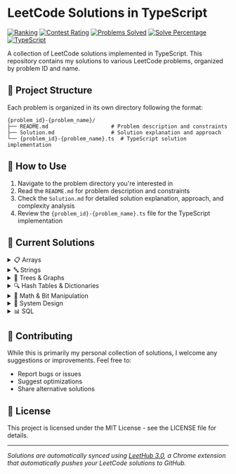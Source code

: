 # LeetCode Solutions in TypeScript

[![Ranking](https://img.shields.io/badge/dynamic/json?style=for-the-badge&labelColor=black&color=orange&label=Ranking&query=ranking&url=https%3A%2F%2Fleetcode-badge.vercel.app%2Fapi%2Fusers%2Ffuric&logo=leetcode&logoColor=yellow)](https://leetcode.com/furic/)
[![Contest Rating](https://img.shields.io/badge/dynamic/json?style=for-the-badge&labelColor=black&color=brightgreen&label=Contest%20Rating&query=rating&url=https%3A%2F%2Fleetcode-badge.vercel.app%2Fapi%2Fusers%2Ffuric&logo=leetcode&logoColor=yellow)](https://leetcode.com/furic/)
[![Problems Solved](https://img.shields.io/badge/dynamic/json?style=for-the-badge&labelColor=black&color=blue&label=Problems%20Solved&query=solvedOverTotal&url=https%3A%2F%2Fleetcode-badge.vercel.app%2Fapi%2Fusers%2Ffuric&logo=leetcode&logoColor=yellow)](https://leetcode.com/furic/)
[![Solve Percentage](https://img.shields.io/badge/dynamic/json?style=for-the-badge&labelColor=black&color=success&label=Solve%20Percentage&query=solvedPercentage&url=https%3A%2F%2Fleetcode-badge.vercel.app%2Fapi%2Fusers%2Ffuric&logo=leetcode&logoColor=yellow)](https://leetcode.com/furic/)
[![TypeScript](https://img.shields.io/badge/TypeScript-007ACC?style=for-the-badge&logo=typescript&logoColor=white)](https://www.typescriptlang.org/)

A collection of LeetCode solutions implemented in TypeScript. This repository contains my solutions to various LeetCode problems, organized by problem ID and name.

## 📁 Project Structure

Each problem is organized in its own directory following the format:
```
{problem_id}-{problem_name}/
├── README.md                    # Problem description and constraints
├── Solution.md                  # Solution explanation and approach
└── {problem_id}-{problem_name}.ts  # TypeScript solution implementation
```

## 🚀 How to Use

1. Navigate to the problem directory you're interested in
2. Read the `README.md` for problem description and constraints
3. Check the `Solution.md` for detailed solution explanation, approach, and complexity analysis
4. Review the `{problem_id}-{problem_name}.ts` file for the TypeScript implementation

## 📝 Current Solutions

<details>
<summary>📋 Arrays</summary>

### Prefix Sum & Subarray/Product Problems
- [0713. Subarray Product Less Than K](./0713-subarray-product-less-than-k/)
- [3539. Find Sum of Array Product of Magical Sequences](./3539-find-sum-of-array-product-of-magical-sequences/)
- [3542. Minimum Operations to Convert All Elements to Zero](./3542-minimum-operations-to-convert-all-elements-to-zero/)

- [2348. Number Of Zero Filled Subarrays](./2348-number-of-zero-filled-subarrays/)
### Sorting, Pairing & Removal
- [0073. Set Matrix Zeroes](./0073-set-matrix-zeroes/)
- [0075. Sort Colors](./0075-sort-colors/)
- [3507. Minimum Pair Removal to Sort Array I](./3507-minimum-pair-removal-to-sort-array-i/)
- [3510. Minimum Pair Removal to Sort Array II](./3510-minimum-pair-removal-to-sort-array-ii/)
- [3536. Maximum Product of Two Digits](./3536-maximum-product-of-two-digits/)

- [1233. Remove Sub Folders From The Filesystem](./1233-remove-sub-folders-from-the-filesystem/)
- [2099. Find Subsequence Of Length K With The Largest Sum](./2099-find-subsequence-of-length-k-with-the-largest-sum/)
- [3362. Zero Array Transformation Iii](./3362-zero-array-transformation-iii/)
- [3551. Minimum Swaps To Sort By Digit Sum](./3551-minimum-swaps-to-sort-by-digit-sum/)
- [0014. Longest Common Prefix](./0014-longest-common-prefix/)
- [0976. Largest Perimeter Triangle](./0976-largest-perimeter-triangle/)
### Counting, Frequency & Miscellaneous
- [0002. Add Two Numbers](./0002-add-two-numbers/)
- [0118. Pascal's Triangle](./0118-pascals-triangle/)
- [0594. Longest Harmonious Subsequence](./0594-longest-harmonious-subsequence/)
- [1290. Convert Binary Number in a Linked List to Integer](./1290-convert-binary-number-in-a-linked-list-to-integer/)
- [1498. Number of Subsequences That Satisfy the Given Sum Condition](./1498-number-of-subsequences-that-satisfy-the-given-sum-condition/)
- [1550. Three Consecutive Odds](./1550-three-consecutive-odds/)
- [1695. Maximum Erasure Value](./1695-maximum-erasure-value/)
- [1717. Maximum Score From Removing Substrings](./1717-maximum-score-from-removing-substrings/)
- [1865. Finding Pairs With a Certain Sum](./1865-finding-pairs-with-a-certain-sum/)
- [2081. Sum of k-Mirror Numbers](./2081-sum-of-k-mirror-numbers/)
- [2094. Finding 3-Digit Even Numbers](./2094-finding-3-digit-even-numbers/)
- [2138. Divide a String Into Groups of Size k](./2138-divide-a-string-into-groups-of-size-k/)
- [2163. Minimum Difference in Sums After Removal of Elements](./2163-minimum-difference-in-sums-after-removal-of-elements/)
- [2210. Count Hills and Valleys in an Array](./2210-count-hills-and-valleys-in-an-array/)
- [2235. Add Two Integers](./2235-add-two-integers/)
- [2409. Count Days Spent Together](./2409-count-days-spent-together/)
- [2411. Smallest Subarrays With Maximum Bitwise OR](./2411-smallest-subarrays-with-maximum-bitwise-or/)
- [2425. Bitwise XOR of All Pairings](./2425-bitwise-xor-of-all-pairings/)
- [2566. Maximum Difference by Remapping a Digit](./2566-maximum-difference-by-remapping-a-digit/)
- [2894. Divisible and Non-divisible Sums Difference](./2894-divisible-and-non-divisible-sums-difference/)
- [2918. Minimum Equal Sum of Two Arrays After Replacing Zeros](./2918-minimum-equal-sum-of-two-arrays-after-replacing-zeros/)
- [3487. Maximum Unique Subarray Sum After Deletion](./3487-maximum-unique-subarray-sum-after-deletion/)
- [3512. Minimum Operations to Make Array Sum Divisible by K](./3512-minimum-operations-to-make-array-sum-divisible-by-k/)
- [3527. Find the Most Common Response](./3527-find-the-most-common-response/)
- [3528. Unit Conversion I](./3528-unit-conversion-i/)
- [3529. Count Cells in Overlapping Horizontal and Vertical Substrings](./3529-count-cells-in-overlapping-horizontal-and-vertical-substrings/)
- [3531. Count Covered Buildings](./3531-count-covered-buildings/)
- [3533. Concatenated Divisibility](./3533-concatenated-divisibility/)
- [3537. Fill a Special Grid](./3537-fill-a-special-grid/)
- [3543. Maximum Weighted K Edge Path](./3543-maximum-weighted-k-edge-path/)
- [3544. Subtree Inversion Sum](./3544-subtree-inversion-sum/)
- [3567. Minimum Absolute Difference in Sliding Submatrix](./3567-minimum-absolute-difference-in-sliding-submatrix/)
- [3569. Maximize Count of Distinct Primes After Split](./3569-maximize-count-of-distinct-primes-after-split/)
- [3572. Maximize Y Sum by Picking a Triplet of Distinct X Values](./3572-maximize-ysum-by-picking-a-triplet-of-distinct-xvalues/)
- [3577. Count the Number of Computer Unlocking Permutations](./3577-count-the-number-of-computer-unlocking-permutations/)
- [3583. Count Special Triplets](./3583-count-special-triplets/)
- [3588. Find Maximum Area of a Triangle](./3588-find-maximum-area-of-a-triangle/)
- [3589. Count Prime Gap Balanced Subarrays](./3589-count-prime-gap-balanced-subarrays/)
- [3591. Check If Any Element Has Prime Frequency](./3591-check-if-any-element-has-prime-frequency/)
- [3592. Inverse Coin Change](./3592-inverse-coin-change/)

- [0767. Reorganize String](./0767-reorganize-string/)
- [1128. Number Of Equivalent Domino Pairs](./1128-number-of-equivalent-domino-pairs/)
- [1323. Maximum 69 Number](./1323-maximum-69-number/)
- [1504. Count Submatrices With All Ones](./1504-count-submatrices-with-all-ones/)
- [1930. Unique Length 3 Palindromic Subsequences](./1930-unique-length-3-palindromic-subsequences/)
- [2115. Find All Possible Recipes From Given Supplies](./2115-find-all-possible-recipes-from-given-supplies/)
- [2131. Longest Palindrome By Concatenating Two Letter Words](./2131-longest-palindrome-by-concatenating-two-letter-words/)
- [2561. Rearranging Fruits](./2561-rearranging-fruits/)
- [3085. Minimum Deletions To Make String K Special](./3085-minimum-deletions-to-make-string-k-special/)
- [3343. Count Number Of Balanced Permutations](./3343-count-number-of-balanced-permutations/)
- [3438. Find Valid Pair Of Adjacent Digits In String](./3438-find-valid-pair-of-adjacent-digits-in-string/)
- [3448. Count Substrings Divisible By Last Digit](./3448-count-substrings-divisible-by-last-digit/)
- [3508. Implement Router](./3508-implement-router/)
- [3514. Number Of Unique Xor Triplets Ii](./3514-number-of-unique-xor-triplets-ii/)
- [3541. Find Most Frequent Vowel And Consonant](./3541-find-most-frequent-vowel-and-consonant/)
- [3545. Minimum Deletions For At Most K Distinct Characters](./3545-minimum-deletions-for-at-most-k-distinct-characters/)
- [3663. Find The Least Frequent Digit](./3663-find-the-least-frequent-digit/)
- [3679. Minimum Discards To Balance Inventory](./3679-minimum-discards-to-balance-inventory/)
- [0001. Two Sum](./0001-two-sum/)
- [3005. Count Elements With Maximum Frequency](./3005-count-elements-with-maximum-frequency/)
- [3692. Majority Frequency Characters](./3692-majority-frequency-characters/)
- [3694. Distinct Points Reachable After Substring Removal](./3694-distinct-points-reachable-after-substring-removal/)
- [3704. Count No Zero Pairs That Sum To N](./3704-count-no-zero-pairs-that-sum-to-n/)- [0135. Candy](./0135-candy/)
- [0440. K Th Smallest In Lexicographical Order](./0440-k-th-smallest-in-lexicographical-order/)
- [0679. 24 Game](./0679-24-game/)
- [0904. Fruit Into Baskets](./0904-fruit-into-baskets/)
- [1298. Maximum Candies You Can Get from Boxes](./1298-maximum-candies-you-can-get-from-boxes/)
- [1518. Water Bottles](./1518-water-bottles/)
- [1733. Minimum Number Of People To Teach](./1733-minimum-number-of-people-to-teach/)
- [1751. Maximum Number Of Events That Can Be Attended Ii](./1751-maximum-number-of-events-that-can-be-attended-ii/)
- [1792. Maximum Average Pass Ratio](./1792-maximum-average-pass-ratio/)
- [1900. The Earliest And Latest Rounds Where Players Compete](./1900-the-earliest-and-latest-rounds-where-players-compete/)
- [1920. Build Array from Permutation](./1920-build-array-from-permutation/)
- [1931. Painting A Grid With Three Different Colors](./1931-painting-a-grid-with-three-different-colors/)
- [2016. Maximum Difference Between Increasing Elements](./2016-maximum-difference-between-increasing-elements/)
- [2040. Kth Smallest Product of Two Sorted Arrays](./2040-kth-smallest-product-of-two-sorted-arrays/)
- [2200. Find All K-Distant Indices in an Array](./2200-find-all-k-distant-indices-in-an-array/)
- [2294. Partition Array Such That Maximum Difference Is K](./2294-partition-array-such-that-maximum-difference-is-k/)
- [2402. Meeting Rooms III](./2402-meeting-rooms-iii/)
- [2406. Divide Intervals Into Minimum Number of Groups](./2406-divide-intervals-into-minimum-number-of-groups/)
- [2410. Maximum Matching of Players With Trainers](./2410-maximum-matching-of-players-with-trainers/)
- [2616. Minimize the Maximum Difference of Pairs](./2616-minimize-the-maximum-difference-of-pairs/)
- [2900. Longest Unequal Adjacent Groups Subsequence I](./2900-longest-unequal-adjacent-groups-subsequence-i/)
- [2901. Longest Unequal Adjacent Groups Subsequence Ii](./2901-longest-unequal-adjacent-groups-subsequence-ii/)
- [2966. Divide Array Into Arrays With Max Difference](./2966-divide-array-into-arrays-with-max-difference/)
- [3100. Water Bottles Ii](./3100-water-bottles-ii/)
- [3201. Find the Maximum Length of Valid Subsequence I](./3201-find-the-maximum-length-of-valid-subsequence-i/)
- [3202. Find The Maximum Length Of Valid Subsequence Ii](./3202-find-the-maximum-length-of-valid-subsequence-ii/)
- [3355. Zero Array Transformation I](./3355-zero-array-transformation-i/)
- [3405. Count The Number Of Arrays With K Matching Adjacent Elements](./3405-count-the-number-of-arrays-with-k-matching-adjacent-elements/)
- [3411. Maximum Subarray with Equal Products](./3411-maximum-subarray-with-equal-products/)
- [3423. Maximum Difference Between Adjacent Elements in a Circular Array](./3423-maximum-difference-between-adjacent-elements-in-a-circular-array/)
- [3424. Minimum Cost to Make Arrays Identical](./3424-minimum-cost-to-make-arrays-identical/)
- [3439. Reschedule Meetings for Maximum Free Time I](./3439-reschedule-meetings-for-maximum-free-time-i/)
- [3440. Reschedule Meetings for Maximum Free Time II](./3440-reschedule-meetings-for-maximum-free-time-ii/)
- [3447. Assign Elements to Groups with Constraints](./3447-assign-elements-to-groups-with-constraints/)
- [3479. Fruits into Baskets III](./3479-fruits-into-baskets-iii/)
- [3480. Maximize Subarrays After Removing One Conflicting Pair](./3480-maximize-subarrays-after-removing-one-conflicting-pair/)
- [3495. Minimum Operations To Make Array Elements Zero](./3495-minimum-operations-to-make-array-elements-zero/)
- [3502. Minimum Cost To Reach Every Position](./3502-minimum-cost-to-reach-every-position/)
- [3505. Minimum Operations to Make Elements Within K Subarrays Equal](./3505-minimum-operations-to-make-elements-within-k-subarrays-equal/)
- [3516. Find Closest Person](./3516-find-closest-person/)
- [3566. Partition Array into Two Equal Product Subsets](./3566-partition-array-into-two-equal-product-subsets/)
- [3568. Minimum Moves To Clean The Classroom](./3568-minimum-moves-to-clean-the-classroom/)
- [3573. Best Time To Buy And Sell Stock V](./3573-best-time-to-buy-and-sell-stock-v/)
- [3576. Transform Array to All Equal Elements](./3576-transform-array-to-all-equal-elements/)
- [3584. Maximum Product of First and Last Elements of a Subsequence](./3584-maximum-product-of-first-and-last-elements-of-a-subsequence/)
- [3587. Minimum Adjacent Swaps to Alternate Parity](./3587-minimum-adjacent-swaps-to-alternate-parity/)
- [3605. Minimum Stability Factor of Array](./3605-minimum-stability-factor-of-array/)
- [3609. Minimum Moves To Reach Target In Grid](./3609-minimum-moves-to-reach-target-in-grid/)
- [3644. Maximum K To Sort A Permutation](./3644-maximum-k-to-sort-a-permutation/)
- [3649. Number Of Perfect Pairs](./3649-number-of-perfect-pairs/)
- [3668. Restore Finishing Order](./3668-restore-finishing-order/)
- [3669. Balanced K Factor Decomposition](./3669-balanced-k-factor-decomposition/)
- [3674. Minimum Operations To Equalize Array](./3674-minimum-operations-to-equalize-array/)
- [3689. Maximum Total Subarray Value I](./3689-maximum-total-subarray-value-i/)
- [3698. Split Array With Minimum Difference](./3698-split-array-with-minimum-difference/)

### Matrix Problems
- [0417. Pacific Atlantic Water Flow](./0417-pacific-atlantic-water-flow/)
- [0778. Swim In Rising Water](./0778-swim-in-rising-water/)
- [0054. Spiral Matrix](./0054-spiral-matrix/)
- [0059. Spiral Matrix II](./0059-spiral-matrix-ii/)
- [0885. Spiral Matrix III](./0885-spiral-matrix-iii/)
- [2326. Spiral Matrix IV](./2326-spiral-matrix-iv/)
- [3446. Sort Matrix by Diagonals](./3446-sort-matrix-by-diagonals/)

- [0200. Number Of Islands](./0200-number-of-islands/)
- [3195. Find The Minimum Area To Cover All Ones I](./3195-find-the-minimum-area-to-cover-all-ones-i/)
- [3426. Manhattan Distances Of All Arrangements Of Pieces](./3426-manhattan-distances-of-all-arrangements-of-pieces/)
- [3552. Grid Teleportation Traversal](./3552-grid-teleportation-traversal/)
- [3603. Minimum Cost Path With Alternating Directions Ii](./3603-minimum-cost-path-with-alternating-directions-ii/)
- [3643. Flip Square Submatrix Vertically](./3643-flip-square-submatrix-vertically/)
- [0407. Trapping Rain Water Ii](./0407-trapping-rain-water-ii/)
### Two-Pointer & Sliding Window
- [0015. 3Sum](./0015-3sum/)
- [1249. Minimum Remove to Make Valid Parentheses](./1249-minimum-remove-to-make-valid-parentheses/)

- [0326. Power Of Three](./0326-power-of-three/)
- [1353. Maximum Number Of Events That Can Be Attended](./1353-maximum-number-of-events-that-can-be-attended/)
- [1493. Longest Subarray Of 1s After Deleting One Element](./1493-longest-subarray-of-1s-after-deleting-one-element/)
- [3477. Fruits Into Baskets Ii](./3477-fruits-into-baskets-ii/)
- [3608. Minimum Time For K Connected Components](./3608-minimum-time-for-k-connected-components/)
- [0011. Container With Most Water](./0011-container-with-most-water/)
- [3690. Split And Merge Array Transformation](./3690-split-and-merge-array-transformation/)
### Dynamic Programming
- [0790. Domino and Tromino Tiling](./0790-domino-and-tromino-tiling/)
- [1432. Max Difference You Can Get From Changing an Integer](./1432-max-difference-you-can-get-from-changing-an-integer/)

</details>

<details>
<summary>🔤 Strings</summary>

### String Manipulation
- [0386. Lexicographical Numbers](./0386-lexicographical-numbers/)
- [1061. Lexicographically Smallest Equivalent String](./1061-lexicographically-smallest-equivalent-string/)
- [1233. Remove Sub-Folders from the Filesystem](./1233-remove-sub-folders-from-the-filesystem/)
- [1768. Merge Strings Alternately](./1768-merge-strings-alternately/)
- [1930. Unique Length-3 Palindromic Subsequences](./1930-unique-length-3-palindromic-subsequences/)
- [1948. Delete Duplicate Folders in System](./1948-delete-duplicate-folders-in-system/)
- [2131. Longest Palindrome by Concatenating Two Letter Words](./2131-longest-palindrome-by-concatenating-two-letter-words/)
- [2311. Longest Binary Subsequence Less Than or Equal to K](./2311-longest-binary-subsequence-less-than-or-equal-to-k/)
- [2434. Using a Robot to Print the Lexicographically Smallest String](./2434-using-a-robot-to-print-the-lexicographically-smallest-string/)
- [2667. Create Hello World Function](./2667-create-hello-world-function/)
- [2942. Find Words Containing Character](./2942-find-words-containing-character/)
- [3085. Minimum Deletions to Make String K-Special](./3085-minimum-deletions-to-make-string-k-special/)
- [3170. Lexicographically Minimum String After Removing Stars](./3170-lexicographically-minimum-string-after-removing-stars/)
- [3306. Count of Substrings Containing Every Vowel and K Consonants II](./3306-count-of-substrings-containing-every-vowel-and-k-consonants-ii/)
- [3330. Find the Original Typed String I](./3330-find-the-original-typed-string-i/)
- [3333. Find the Original Typed String II](./3333-find-the-original-typed-string-ii/)
- [3335. Total Characters in String After Transformations I](./3335-total-characters-in-string-after-transformations-i/)
- [3337. Total Characters in String After Transformations II](./3337-total-characters-in-string-after-transformations-ii/)
- [3403. Find the Lexicographically Largest String from the Box I](./3403-find-the-lexicographically-largest-string-from-the-box-i/)
- [3438. Find Valid Pair of Adjacent Digits in String](./3438-find-valid-pair-of-adjacent-digits-in-string/)
- [3448. Count Substrings Divisible by Last Digit](./3448-count-substrings-divisible-by-last-digit/)
- [3517. Smallest Palindromic Rearrangement I](./3517-smallest-palindromic-rearrangement-i/)
- [3545. Minimum Deletions for at Most K Distinct Characters](./3545-minimum-deletions-for-at-most-k-distinct-characters/)
- [3550. Smallest Index with Digit Sum Equal to Index](./3550-smallest-index-with-digit-sum-equal-to-index/)
- [3551. Minimum Swaps to Sort by Digit Sum](./3551-minimum-swaps-to-sort-by-digit-sum/)
- [3552. Grid Teleportation Traversal](./3552-grid-teleportation-traversal/)
- [3556. Sum of Largest Prime Substrings](./3556-sum-of-largest-prime-substrings/)
- [3557. Find Maximum Number of Non-Intersecting Substrings](./3557-find-maximum-number-of-non-intersecting-substrings/)
- [3582. Generate Tag for Video Caption](./3582-generate-tag-for-video-caption/)
- [3597. Partition String](./3597-partition-string/)
- [3602. Hexadecimal and Hexatrigesimal Conversion](./3602-hexadecimal-and-hexatrigesimal-conversion/)

- [1717. Maximum Score From Removing Substrings](./1717-maximum-score-from-removing-substrings/)
- [2138. Divide A String Into Groups Of Size K](./2138-divide-a-string-into-groups-of-size-k/)
- [2566. Maximum Difference By Remapping A Digit](./2566-maximum-difference-by-remapping-a-digit/)
- [2785. Sort Vowels In A String](./2785-sort-vowels-in-a-string/)
- [3227. Vowels Game In A String](./3227-vowels-game-in-a-string/)
- [3675. Minimum Operations To Transform String](./3675-minimum-operations-to-transform-string/)
- [1323. Maximum 69 Number](./1323-maximum-69-number/)
- [3697. Compute Decimal Representation](./3697-compute-decimal-representation/)
- [3703. Remove K Balanced Substrings](./3703-remove-k-balanced-substrings/)
### Strings & Palindromes
- [0767. Reorganize String](./0767-reorganize-string/)
- [3503. Longest Palindrome After Substring Concatenation I](./3503-longest-palindrome-after-substring-concatenation-i/)

- [0009. Palindrome Number](./0009-palindrome-number/)
- [0020. Valid Parentheses](./0020-valid-parentheses/)
- [0165. Compare Version Numbers](./0165-compare-version-numbers/)
- [1935. Maximum Number Of Words You Can Type](./1935-maximum-number-of-words-you-can-type/)
- [2014. Longest Subsequence Repeated k Times](./2014-longest-subsequence-repeated-k-times/)
- [2264. Largest 3 Same Digit Number In String](./2264-largest-3-same-digit-number-in-string/)
- [3136. Valid Word](./3136-valid-word/)
- [3304. Find the K-th Character in String Game I](./3304-find-the-k-th-character-in-string-game-i/)
- [3307. Find the K-th Character in String Game II](./3307-find-the-k-th-character-in-string-game-ii/)
- [3504. Longest Palindrome After Substring Concatenation II](./3504-longest-palindrome-after-substring-concatenation-ii/)
- [3598. Longest Common Prefix Between Adjacent Strings After Removals](./3598-longest-common-prefix-between-adjacent-strings-after-removals/)
- [3606. Coupon Code Validator](./3606-coupon-code-validator/)
- [3664. Two Letter Card Game](./3664-two-letter-card-game/)

</details>

<details>
<summary>🌳 Trees & Graphs</summary>

### Tree & Graph Problems
- [0124. Binary Tree Maximum Path Sum](./0124-binary-tree-maximum-path-sum/)
- [0199. Binary Tree Right Side View](./0199-binary-tree-right-side-view/)
- [0200. Number of Islands](./0200-number-of-islands/)
- [0543. Diameter of Binary Tree](./0543-diameter-of-binary-tree/)
- [0909. Snakes and Ladders](./0909-snakes-and-ladders/)
- [1353. Maximum Number of Events That Can Be Attended](./1353-maximum-number-of-events-that-can-be-attended/)
- [2561. Rearranging Fruits](./2561-rearranging-fruits/)
- [3068. Find the Maximum Sum of Node Values](./3068-find-the-maximum-sum-of-node-values/)
- [3372. Maximize the Number of Target Nodes After Connecting Trees I](./3372-maximize-the-number-of-target-nodes-after-connecting-trees-i/)
- [3426. Manhattan Distances of All Arrangements of Pieces](./3426-manhattan-distances-of-all-arrangements-of-pieces/)
- [3515. Shortest Path in a Weighted Tree](./3515-shortest-path-in-a-weighted-tree/)
- [3532. Path Existence Queries in a Graph I](./3532-path-existence-queries-in-a-graph-i/)
- [3585. Find Weighted Median Node in Tree](./3585-find-weighted-median-node-in-tree/)
- [3590. Kth Smallest Path XOR Sum](./3590-kth-smallest-path-xor-sum/)
- [3593. Minimum Increments to Equalize Leaf Paths](./3593-minimum-increments-to-equalize-leaf-paths/)
- [3599. Partition Array to Minimize XOR](./3599-partition-array-to-minimize-xor/)
- [3600. Maximize Spanning Tree Stability with Upgrades](./3600-maximize-spanning-tree-stability-with-upgrades/)
- [3603. Minimum Cost Path with Alternating Directions II](./3603-minimum-cost-path-with-alternating-directions-ii/)
- [3607. Power Grid Maintenance](./3607-power-grid-maintenance/)
- [3608. Minimum Time for K Connected Components](./3608-minimum-time-for-k-connected-components/)

- [0386. Lexicographical Numbers](./0386-lexicographical-numbers/)
- [3543. Maximum Weighted K Edge Path](./3543-maximum-weighted-k-edge-path/)
- [3544. Subtree Inversion Sum](./3544-subtree-inversion-sum/)
- [1857. Largest Color Value In A Directed Graph](./1857-largest-color-value-in-a-directed-graph/)
- [2322. Minimum Score After Removals on a Tree](./2322-minimum-score-after-removals-on-a-tree/)
- [2359. Find Closest Node to Given Two Nodes](./2359-find-closest-node-to-given-two-nodes/)
- [3341. Find Minimum Time to Reach Last Room I](./3341-find-minimum-time-to-reach-last-room-i/)
- [3342. Find Minimum Time to Reach Last Room II](./3342-find-minimum-time-to-reach-last-room-ii/)
- [3373. Maximize the Number of Target Nodes After Connecting Trees II](./3373-maximize-the-number-of-target-nodes-after-connecting-trees-ii/)
- [3425. Longest Special Path](./3425-longest-special-path/)
- [3530. Maximum Profit from Valid Topological Order in DAG](./3530-maximum-profit-from-valid-topological-order-in-dag/)
- [3534. Path Existence Queries in a Graph II](./3534-path-existence-queries-in-a-graph-ii/)
- [3538. Merge Operations for Minimum Travel Time](./3538-merge-operations-for-minimum-travel-time/)
- [3558. Number of Ways to Assign Edge Weights I](./3558-number-of-ways-to-assign-edge-weights-i/)
- [3594. Minimum Time to Transport All Individuals](./3594-minimum-time-to-transport-all-individuals/)
- [3604. Minimum Time to Reach Destination in Directed Graph](./3604-minimum-time-to-reach-destination-in-directed-graph/)

</details>

<details>
<summary>🔍 Hash Tables & Dictionaries</summary>

- [0146. LRU Cache](./0146-lru-cache/)
- [1366. Rank Teams by Votes](./1366-rank-teams-by-votes/)
- [2115. Find All Possible Recipes from Given Supplies](./2115-find-all-possible-recipes-from-given-supplies/)
- [3477. Fruits into Baskets II](./3477-fruits-into-baskets-ii/)

- [0966. Vowel Spellchecker](./0966-vowel-spellchecker/)
- [0166. Fraction To Recurring Decimal](./0166-fraction-to-recurring-decimal/)
- [1394. Find Lucky Integer in an Array](./1394-find-lucky-integer-in-an-array/)
- [3442. Maximum Difference Between Even and Odd Frequency I](./3442-maximum-difference-between-even-and-odd-frequency-i/)
- [3445. Maximum Difference Between Even and Odd Frequency II](./3445-maximum-difference-between-even-and-odd-frequency-ii/)

</details>

<details>
<summary>🔢 Math & Bit Manipulation</summary>

### Bit Manipulation
- [0231. Power Of Two](./0231-power-of-two/)
- [0342. Power Of Four](./0342-power-of-four/)
- [0869. Reordered Power Of 2](./0869-reordered-power-of-2/)
- [2311. Longest Binary Subsequence Less Than Or Equal To K](./2311-longest-binary-subsequence-less-than-or-equal-to-k/)
- [2411. Smallest Subarrays With Maximum Bitwise Or](./2411-smallest-subarrays-with-maximum-bitwise-or/)
- [2425. Bitwise Xor Of All Pairings](./2425-bitwise-xor-of-all-pairings/)
- [3513. Number of Unique XOR Triplets I](./3513-number-of-unique-xor-triplets-i/)
- [3514. Number of Unique XOR Triplets II](./3514-number-of-unique-xor-triplets-ii/)
- [3590. Kth Smallest Path Xor Sum](./3590-kth-smallest-path-xor-sum/)
- [3599. Partition Array To Minimize Xor](./3599-partition-array-to-minimize-xor/)
- [3688. Bitwise Or Of Even Numbers In An Array](./3688-bitwise-or-of-even-numbers-in-an-array/)
- [3702. Longest Subsequence With Non Zero Bitwise Xor](./3702-longest-subsequence-with-non-zero-bitwise-xor/)

### Pure Math
- [0002. Add Two Numbers](./0002-add-two-numbers/)
- [0118. Pascals Triangle](./0118-pascals-triangle/)
- [0120. Triangle](./0120-triangle/)
- [0812. Largest Triangle Area](./0812-largest-triangle-area/)
- [0909. Snakes And Ladders](./0909-snakes-and-ladders/)
- [1304. Find N Unique Integers Sum Up To Zero](./1304-find-n-unique-integers-sum-up-to-zero/)
- [1317. Convert Integer To The Sum Of Two No Zero Integers](./1317-convert-integer-to-the-sum-of-two-no-zero-integers/)
- [2081. Sum Of K Mirror Numbers](./2081-sum-of-k-mirror-numbers/)
- [2163. Minimum Difference In Sums After Removal Of Elements](./2163-minimum-difference-in-sums-after-removal-of-elements/)
- [2197. Replace Non Coprime Numbers In Array](./2197-replace-non-coprime-numbers-in-array/)
- [2221. Find Triangular Sum Of An Array](./2221-find-triangular-sum-of-an-array/)
- [2235. Add Two Integers](./2235-add-two-integers/)
- [2787. Ways To Express An Integer As Sum Of Powers](./2787-ways-to-express-an-integer-as-sum-of-powers/)
- [2918. Minimum Equal Sum Of Two Arrays After Replacing Zeros](./2918-minimum-equal-sum-of-two-arrays-after-replacing-zeros/)
- [3068. Find The Maximum Sum Of Node Values](./3068-find-the-maximum-sum-of-node-values/)
- [3487. Maximum Unique Subarray Sum After Deletion](./3487-maximum-unique-subarray-sum-after-deletion/)
- [3509. Maximum Product of Subsequences with an Alternating Sum Equal to K](./3509-maximum-product-of-subsequences-with-an-alternating-sum-equal-to-k/)
- [3512. Minimum Operations To Make Array Sum Divisible By K](./3512-minimum-operations-to-make-array-sum-divisible-by-k/)
- [3533. Concatenated Divisibility](./3533-concatenated-divisibility/)
- [3539. Find Sum Of Array Product Of Magical Sequences](./3539-find-sum-of-array-product-of-magical-sequences/)
- [3556. Sum Of Largest Prime Substrings](./3556-sum-of-largest-prime-substrings/)
- [3572. Maximize Ysum By Picking A Triplet Of Distinct Xvalues](./3572-maximize-ysum-by-picking-a-triplet-of-distinct-xvalues/)
- [3574. Maximize Subarray Gcd Score](./3574-maximize-subarray-gcd-score/)
- [3588. Find Maximum Area Of A Triangle](./3588-find-maximum-area-of-a-triangle/)
- [3589. Count Prime Gap Balanced Subarrays](./3589-count-prime-gap-balanced-subarrays/)
- [3602. Hexadecimal And Hexatrigesimal Conversion](./3602-hexadecimal-and-hexatrigesimal-conversion/)
- [3701. Compute Alternating Sum](./3701-compute-alternating-sum/)
</details>

<details>
<summary>💾 System Design</summary>

- [3508. Implement Router](./3508-implement-router/)

- [0146. Lru Cache](./0146-lru-cache/)
- [1290. Convert Binary Number In A Linked List To Integer](./1290-convert-binary-number-in-a-linked-list-to-integer/)
- [1865. Finding Pairs With A Certain Sum](./1865-finding-pairs-with-a-certain-sum/)
- [2353. Design A Food Rating System](./2353-design-a-food-rating-system/)
- [3408. Design Task Manager](./3408-design-task-manager/)
- [3484. Design Spreadsheet](./3484-design-spreadsheet/)
- [1912. Design Movie Rental System](./1912-design-movie-rental-system/)
</details>

<details>
<summary>📊 SQL</summary>


- [1061. Lexicographically Smallest Equivalent String](./1061-lexicographically-smallest-equivalent-string/)
- [1249. Minimum Remove To Make Valid Parentheses](./1249-minimum-remove-to-make-valid-parentheses/)
- [1366. Rank Teams By Votes](./1366-rank-teams-by-votes/)
- [1432. Max Difference You Can Get From Changing An Integer](./1432-max-difference-you-can-get-from-changing-an-integer/)
- [1948. Delete Duplicate Folders In System](./1948-delete-duplicate-folders-in-system/)
- [2094. Finding 3 Digit Even Numbers](./2094-finding-3-digit-even-numbers/)
- [2434. Using A Robot To Print The Lexicographically Smallest String](./2434-using-a-robot-to-print-the-lexicographically-smallest-string/)
- [2894. Divisible And Non Divisible Sums Difference](./2894-divisible-and-non-divisible-sums-difference/)
- [3528. Unit Conversion I](./3528-unit-conversion-i/)
- [3607. Power Grid Maintenance](./3607-power-grid-maintenance/)
- [3570. Find Books with No Available Copies](./3570-find-books-with-no-available-copies/)

</details>

## 🤝 Contributing

While this is primarily my personal collection of solutions, I welcome any suggestions or improvements. Feel free to:

- Report bugs or issues
- Suggest optimizations
- Share alternative solutions

## 📄 License

This project is licensed under the MIT License - see the LICENSE file for details.

---

*Solutions are automatically synced using [LeetHub 3.0](https://github.com/raphaelheinz/LeetHub-3.0), a Chrome extension that automatically pushes your LeetCode solutions to GitHub.*
